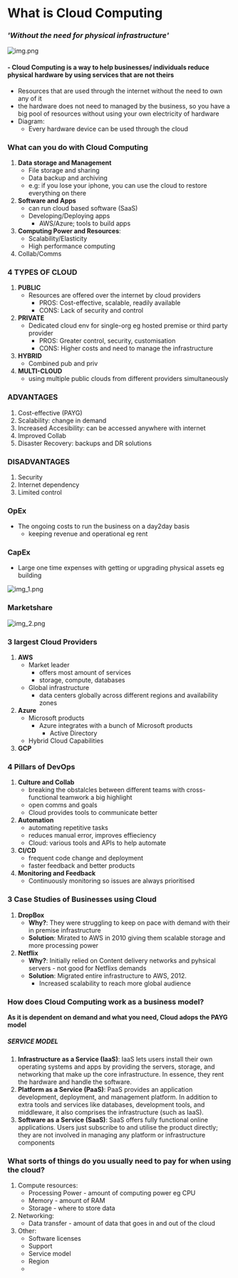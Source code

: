 # What is Cloud Computing
### *'Without the need for physical infrastructure'*
![img.png](img.png)

####  - Cloud Computing is a way to help businesses/ individuals reduce physical hardware by using services that are not theirs
- Resources that are used through the internet without the need to own any of it
- the hardware does not need to managed by the business, so you have a big pool of resources without using your own electricity of hardware
- Diagram:
  - Every hardware device can be used through the cloud


### What can you do with Cloud Computing
1. **Data storage and Management**
   - File storage and sharing
   - Data backup and archiving
   - e.g: if you lose your iphone, you can use the cloud to restore everything on there
2. **Software and Apps**
   - can run cloud based software (SaaS)
   - Developing/Deploying apps
     - AWS/Azure; tools to build apps
3. **Computing Power and Resources**:
   - Scalability/Elasticity
   - High performance computing
4. Collab/Comms


### 4 TYPES OF CLOUD
1. **PUBLIC**
   - Resources are offered over the internet by cloud providers
     - PROS: Cost-effective, scalable, readily available
     - CONS: Lack of security and control
2. **PRIVATE**
   - Dedicated cloud env for single-org eg hosted premise or third party provider
     - PROS: Greater control, security, customisation 
     - CONS: Higher costs and need to manage the infrastructure
3. **HYBRID**
   - Combined pub and priv
4. **MULTI-CLOUD**
   - using multiple public clouds from different providers simultaneously

### ADVANTAGES
1. Cost-effective (PAYG)
2. Scalability: change in demand 
3. Increased Accesibility: can be accessed anywhere with internet
4. Improved Collab
5. Disaster Recovery: backups and DR solutions

### DISADVANTAGES
1. Security
2. Internet dependency 
3. Limited control

### OpEx
- The ongoing costs to run the business on a day2day basis
  - keeping revenue and operational eg rent

### CapEx
- Large one time expenses with getting or upgrading physical assets eg building

![img_1.png](img_1.png)

### Marketshare
![img_2.png](img_2.png)

### 3 largest Cloud Providers
1. **AWS**
   - Market leader
     - offers most amount of services
     - storage, compute, databases
   - Global infrastructure 
     - data centers globally across different regions and availability zones
2. **Azure**
   - Microsoft products
     - Azure integrates with a bunch of Microsoft products
       - Active Directory
   - Hybrid Cloud Capabilities
3. **GCP**

### 4 Pillars of DevOps
1. **Culture and Collab**
   - breaking the obstalcles between different teams with cross-functional teamwork a big highlight
   - open comms and goals
   - Cloud provides tools to communicate better
2. **Automation**
   - automating repetitive tasks
   - reduces manual error, improves effieciency
   - Cloud: various tools and APIs to help automate 
3. **CI/CD**
   - frequent code change and deployment
   - faster feedback and better products
4. **Monitoring and Feedback**
   - Continuously monitoring so issues are always prioritised

### 3 Case Studies of Businesses using Cloud
1. **DropBox**
   - **Why?**: They were struggling to keep on pace with demand with their in premise infrastructure
   - **Solution**: Mirated to AWS in 2010 giving them scalable storage and more processing power
2. **Netflix**
   - **Why?**: Initially relied on Content delivery networks and pyhsical servers - not good for Netflixs demands
   - **Solution**: Migrated entire infrastructure to AWS, 2012. 
     - Increased scalability to reach more global audience

### How does Cloud Computing work as a business model?
**As it is dependent on demand and what you need, Cloud adops the PAYG model**
##### SERVICE MODEL
1. **Infrastructure as a Service (IaaS)**: IaaS lets users install their own operating systems and apps by providing the servers, storage, and networking that make up the core infrastructure. In essence, they rent the hardware and handle the software.
2. **Platform as a Service (PaaS)**: PaaS provides an application development, deployment, and management platform. In addition to extra tools and services like databases, development tools, and middleware, it also comprises the infrastructure (such as IaaS).
3. **Software as a Service (SaaS)**: SaaS offers fully functional online applications. Users just subscribe to and utilise the product directly; they are not involved in managing any platform or infrastructure components

### What sorts of things do you usually need to pay for when using the cloud?
1. Compute resources:
   - Processing Power - amount of computing power eg CPU
   - Memory - amount of RAM 
   - Storage - where to store data
2. Networking:
   - Data transfer - amount of data that goes in and out of the cloud
3. Other:
   - Software licenses 
   - Support
   - Service model
   - Region
   - 
